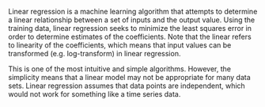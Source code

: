 Linear regression is a machine learning algorithm that attempts to determine a linear relationship between a set of inputs and the output value. Using the training data, linear regression seeks to minimize the least squares error in order to determine estimates of the coefficients. Note that the linear refers to linearity of the coefficients, which means that input values can be transformed (e.g. log-transform) in linear regression. 

This is one of the most intuitive and simple algorithms. However, the simplicity means that a linear model may not be appropriate for many data sets. Linear regression assumes that data points are independent, which would not work for something like a time series data. 